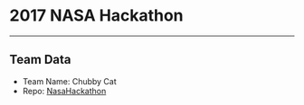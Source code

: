 # 2017 NASA Hackathon
---
## Team Data
- Team Name: Chubby Cat
- Repo: [NasaHackathon]( https://github.com/swt02026/2017NASAHackathon)
